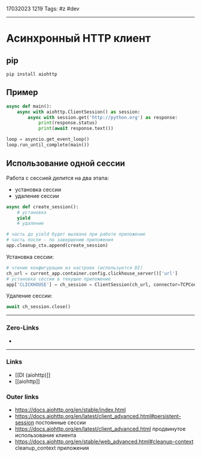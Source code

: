 17032023 1219
Tags: #z #dev

---
# Асинхронный HTTP клиент

## pip

```shell
pip install aiohttp
```

## Пример

```python
async def main():
	async with aiohttp.ClientSession() as session:
		async with session.get('http://python.org') as response:
			print(response.status)
			print(await response.text())

loop = asyncio.get_event_loop()
loop.run_until_complete(main())
```

## Использование одной сессии

Работа с сессией делится на два этапа:
- установка сессии
- удаление сессии

```python
async def create_session():
	# установка
	yield
	# удаление

# часть до yield будет вызвана при работе приложение
# часть после - по завершению приложения 
app.cleanup_ctx.append(create_session)
```

Установка сессии:

```python
# чтение конфигурации из настроек (используется DI)
ch_url = current_app.container.config.clickhouse_server()['url']
# установка сессии в текущее приложение
app['CLICKHOUSE'] = ch_session = ClientSession(ch_url, connector=TCPConnector())
```

Удаление сессии:

```python
await ch_session.close()
```

---
### Zero-Links
- 

---
### Links
- [[DI (aiohttp)]]
- [[aiohttp]]
  
### Outer links
- https://docs.aiohttp.org/en/stable/index.html
- https://docs.aiohttp.org/en/latest/client_advanced.html#persistent-session постоянные сессии
- https://docs.aiohttp.org/en/latest/client_advanced.html продвинутое использование клиента
- https://docs.aiohttp.org/en/stable/web_advanced.html#cleanup-context cleanup_context приложения
